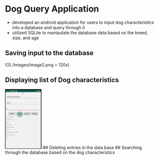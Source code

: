 # Dog Query Application
- developed an android application for users to input dog characteristics into a database and query through it
- utilized SQLite to manipulate the database data based on the breed, size, and age
## Saving input to the database
![](./images/image2.png = 120x)
## Displaying list of Dog characteristics
<img src=images/image3.png width= "120">
</a>
## Deleting entries in the data base
## Searching through the database based on the dog characteristics 
